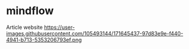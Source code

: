 # mindflow
Article website
https://user-images.githubusercontent.com/105493144/171645437-97d83e9e-f440-4941-b713-5353206793ef.png
